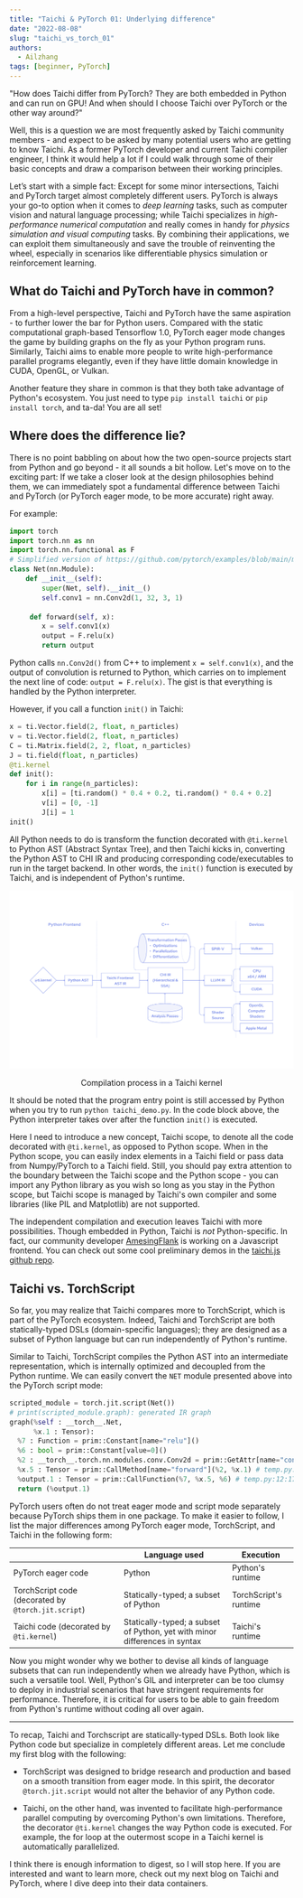 ```yaml
---
title: "Taichi & PyTorch 01: Underlying difference"
date: "2022-08-08"
slug: "taichi_vs_torch_01"
authors:
  - Ailzhang
tags: [beginner, PyTorch]
---
```


"How does Taichi differ from PyTorch? They are both embedded in Python and can run on GPU! And when should I choose Taichi over PyTorch or the other way around?"

Well, this is a question we are most frequently asked by Taichi community members - and expect to be asked by many potential users who are getting to know Taichi. As a former PyTorch developer and current Taichi compiler engineer, I think it would help a lot if I could walk through some of their basic concepts and draw a comparison between their working principles.

Let’s start with a simple fact: Except for some minor intersections, Taichi and PyTorch target almost completely different users. PyTorch is always your go-to option when it comes to *deep learning* tasks, such as computer vision and natural language processing; while Taichi specializes in *high-performance numerical computation* and really comes in handy for *physics simulation and visual computing* tasks. By combining their applications, we can exploit them simultaneously and save the trouble of reinventing the wheel, especially in scenarios like differentiable physics simulation or reinforcement learning.

## What do Taichi and PyTorch have in common?

From a high-level perspective, Taichi and PyTorch have the same aspiration - to further lower the bar for Python users. Compared with the static computational graph-based Tensorflow 1.0, PyTorch eager mode changes the game by building graphs on the fly as your Python program runs. Similarly, Taichi aims to enable more people to write high-performance parallel programs elegantly, even if they have little domain knowledge in CUDA, OpenGL, or Vulkan. 

Another feature they share in common is that they both take advantage of Python's ecosystem. You just need to type `pip install taichi` or `pip install torch`, and ta-da! You are all set!

## Where does the difference lie?

There is no point babbling on about how the two open-source projects start from Python and go beyond  - it all sounds a bit hollow. Let's move on to the exciting part: If we take a closer look at the design philosophies behind them, we can immediately spot a  fundamental difference between Taichi and PyTorch (or PyTorch eager mode, to be more accurate) right away.

For example:

```python
import torch
import torch.nn as nn
import torch.nn.functional as F
# Simplified version of https://github.com/pytorch/examples/blob/main/mnist/main.py#L21
class Net(nn.Module):
    def __init__(self):
        super(Net, self).__init__()
        self.conv1 = nn.Conv2d(1, 32, 3, 1)
        
     def forward(self, x):
        x = self.conv1(x)
        output = F.relu(x)
        return output
```

Python calls `nn.Conv2d()` from C++ to implement `x = self.conv1(x)`, and the output of convolution is returned to Python, which carries on to implement the next line of code: `output = F.relu(x)`. The gist is that everything is handled by the Python interpreter.

However, if you call a function `init()` in Taichi:

```python
x = ti.Vector.field(2, float, n_particles)
v = ti.Vector.field(2, float, n_particles)
C = ti.Matrix.field(2, 2, float, n_particles)
J = ti.field(float, n_particles)
@ti.kernel
def init():
    for i in range(n_particles):
        x[i] = [ti.random() * 0.4 + 0.2, ti.random() * 0.4 + 0.2]
        v[i] = [0, -1]
        J[i] = 1
init()
```

All Python needs to do is transform the function decorated with `@ti.kernel` to Python AST (Abstract Syntax Tree), and then Taichi kicks in, converting the Python AST to CHI IR and producing corresponding code/executables to run in the target backend. In other words, the `init()` function is executed by Taichi, and is independent of Python's runtime.

![taichi kernel](./pics/taichikernel.png)
<center>Compilation process in a Taichi kernel</center>

It should be noted that the program entry point is still accessed by Python when you try to run `python taichi_demo.py`. In the code block above, the Python interpreter takes over after the function `init()` is executed.

Here I need to introduce a new concept, Taichi scope, to denote all the code decorated with `@ti.kernel`, as opposed to Python scope. When in the Python scope, you can easily index elements in a Taichi field or pass data from Numpy/PyTorch to a Taichi field. Still, you should pay extra attention to the boundary between the Taichi scope and the Python scope - you can import any Python library as you wish so long as you stay in the Python scope, but Taichi scope is managed by Taichi's own compiler and some libraries (like PIL and Matplotlib) are not supported.

The independent compilation and execution leaves Taichi with more possibilities. Though embedded in Python, Taichi is *not* Python-specific. In fact, our community developer [AmesingFlank](https://github.com/AmesingFlank/taichi.js/commits?author=AmesingFlank) is working on a Javascript frontend. You can check out some cool preliminary demos in the [taichi.js github repo](https://github.com/AmesingFlank/taichi.js).

## Taichi vs. TorchScript

So far, you may realize that Taichi compares more to TorchScript, which is part of the PyTorch ecosystem. Indeed, Taichi and TorchScript are both statically-typed DSLs (domain-specific languages); they are designed as a subset of Python language but can run independently of Python's runtime.

Similar to Taichi, TorchScript compiles the Python AST into an intermediate representation, which is internally optimized and decoupled from the Python runtime. We can easily convert the `NET` module presented above into the PyTorch script mode:

```python
scripted_module = torch.jit.script(Net())
# print(scripted_module.graph): generated IR graph
graph(%self : __torch__.Net,
      %x.1 : Tensor):
  %7 : Function = prim::Constant[name="relu"]()
  %6 : bool = prim::Constant[value=0]()
  %2 : __torch__.torch.nn.modules.conv.Conv2d = prim::GetAttr[name="conv1"](%self)
  %x.5 : Tensor = prim::CallMethod[name="forward"](%2, %x.1) # temp.py:11:12
  %output.1 : Tensor = prim::CallFunction(%7, %x.5, %6) # temp.py:12:17
  return (%output.1)
```

PyTorch users often do not treat eager mode and script mode separately because PyTorch ships them in one package. To make it easier to follow, I list the major differences among PyTorch eager mode, TorchScript, and Taichi in the following form:

|                    | Language used | Execution |
| ------             | ------        | ------    |
| PyTorch eager code | Python        | Python's runtime|
| TorchScript code (decorated by `@torch.jit.script`) | Statically-typed; a subset of Python | TorchScript's runtime |
| Taichi code (decorated by `@ti.kernel`) | Statically-typed; a subset of Python, yet with minor differences in syntax | Taichi's runtime|

Now you might wonder why we bother to devise all kinds of language subsets that can run independently when we already have Python, which is such a versatile tool. Well, Python's GIL and interpreter can be too clumsy to deploy in industrial scenarios that have stringent requirements for performance. Therefore, it is critical for users to be able to gain freedom from Python's runtime without coding all over again.

---
To recap, Taichi and Torchscript are statically-typed DSLs. Both look like Python code but specialize in completely different areas. Let me conclude my first blog with the following:

- TorchScript was designed to bridge research and production and based on a smooth transition from  eager mode. In this spirit, the decorator `@torch.jit.script` would not alter the behavior of any Python code.

- Taichi, on the other hand, was invented to facilitate high-performance parallel computing by overcoming Python's own limitations. Therefore, the decorator `@ti.kernel` changes the way Python code is executed. For example, the for loop at the outermost scope in a Taichi kernel is automatically parallelized.

I think there is enough information to digest, so I will stop here. If you are interested and want to learn more, check out my next blog on Taichi and PyTorch, where I dive deep into their data containers.